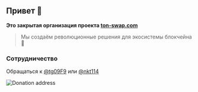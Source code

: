 ## Привет 👋 

**Это закрытая организация проекта [ton-swap.com](https://ton-swap.com)**

> Мы создаём революционные решения для экосистемы блокчейна 💎


### Сотрудничество
Обращаться к [@tg09F9](https://t.me/tg09F9) или [@nkt114](https://t.me/nkt114)

![Donation address](https://img.shields.io/badge/Mission-We%20are%20making%20TON%20great!-informational?style=flat&logo=data.ai&labelColor=303d50&logoColor=white&color=475a75)
